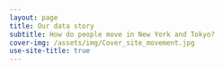 ```yaml
---
layout: page
title: Our data story
subtitle: How do people move in New York and Tokyo?
cover-img: /assets/img/Cover_site_movement.jpg
use-site-title: true
---
```

